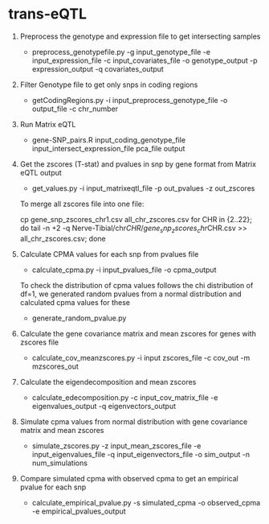 # trans-eQTL

1. Preprocess the genotype and expression file to get intersecting samples
   - preprocess_genotypefile.py -g input_genotype_file -e input_expression_file -c input_covariates_file -o genotype_output -p expression_output -q covariates_output
2. Filter Genotype file to get only snps in coding regions
   - getCodingRegions.py -i input_preprocess_genotype_file -o output_file -c chr_number
3. Run Matrix eQTL
   - gene-SNP_pairs.R input_coding_genotype_file input_intersect_expression_file pca_file output
4. Get the zscores (T-stat) and pvalues in snp by gene format from Matrix eQTL output
   - get_values.py -i input_matrixeqtl_file -p out_pvalues -z out_zscores
   
   To merge all zscores file into one file:
   
   cp gene_snp_zscores_chr1.csv all_chr_zscores.csv
   for CHR in {2..22}; do tail -n +2 -q Nerve-Tibial/chr$CHR/gene_snp_zscores_chr$CHR.csv  >> all_chr_zscores.csv; done
5. Calculate CPMA values for each snp from pvalues file
   - calculate_cpma.py -i input_pvalues_file -o cpma_output
  
    To check the distribution of cpma values follows the chi distribution of df=1, we generated random pvalues from a normal distribution and calculated cpma values for these
   - generate_random_pvalue.py 
6. Calculate the gene covariance matrix and mean zscores for genes with zscores file
   - calculate_cov_meanzscores.py -i input zscores_file -c cov_out -m mzscores_out
7. Calculate the eigendecomposition and mean zscores
   - calculate_edecomposition.py -c input_cov_matrix_file -e eigenvalues_output -q eigenvectors_output
8. Simulate cpma values from normal distribution with gene covariance matrix and mean zscores
   - simulate_zscores.py -z input_mean_zscores_file -e input_eigenvalues_file -q input_eigenvectors_file -o sim_output -n num_simulations
9. Compare simulated cpma with observed cpma to get an empirical pvalue for each snp
   - calculate_empirical_pvalue.py -s simulated_cpma -o observed_cpma -e empirical_pvalues_output

